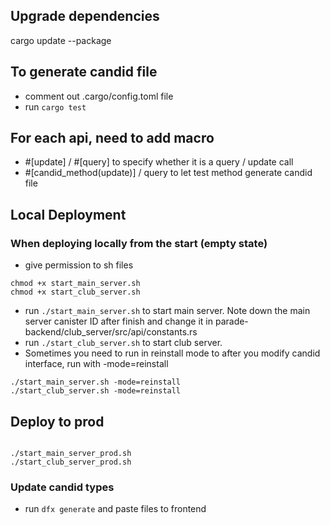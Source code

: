 ## Upgrade dependencies

cargo update --package

## To generate candid file

- comment out .cargo/config.toml file
- run `cargo test`

## For each api, need to add macro

- #[update] / #[query] to specify whether it is a query / update call
- #[candid_method(update)] / query to let test method generate candid file

## Local Deployment

### When deploying locally from the start (empty state)

- give permission to sh files

```
chmod +x start_main_server.sh
chmod +x start_club_server.sh
```

- run `./start_main_server.sh` to start main server. Note down the main server canister ID after finish and change it
  in parade-backend/club_server/src/api/constants.rs
- run `./start_club_server.sh` to start club server.
- Sometimes you need to run in reinstall mode to after you modify candid interface, run with -mode=reinstall

```
./start_main_server.sh -mode=reinstall
./start_club_server.sh -mode=reinstall
```

## Deploy to prod

```

./start_main_server_prod.sh
./start_club_server_prod.sh

```

### Update candid types

- run `dfx generate` and paste files to frontend
